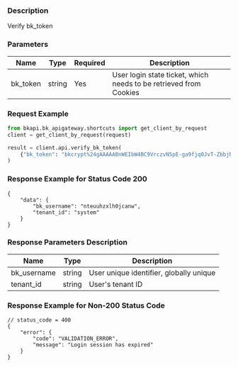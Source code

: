 ### Description

Verify bk_token

### Parameters

| Name | Type | Required | Description                                                                     |
|------|------|----------|---------------------------------------------------------------------------------|
| bk_token | string | Yes      | User login state ticket, which needs to be retrieved from Cookies |

### Request Example

``` python
from bkapi.bk_apigateway.shortcuts import get_client_by_request
client = get_client_by_request(request)

result = client.api.verify_bk_token(
    {"bk_token": "bkcrypt%24gAAAAABnWEIbW4BC9VrczvN5pE-ga9fjq0JvT-ZbbjRRIYeVpGsRWWR3NASAzEDHGvPSjshkK-lqgUnqkDSNao58xTrbtCrDIQFrPlDmKXfXPvu2aLOVGz1mrzftygyAEHQ0G1HFXEexfn3CjkwedW5j2-Yu-GU5XA%3D%3D"}
)
```

### Response Example for Status Code 200

```json5
{
    "data": {
        "bk_username": "nteuuhzxlh0jcanw",
        "tenant_id": "system"
    }
}

```

### Response Parameters Description

| Name  | Type | Description                                         |
|--------|------|-----------------------------------------------------|
| bk_username | string | User unique identifier, globally unique             |
| tenant_id | string | User's tenant ID                                   |

### Response Example for Non-200 Status Code

```json5
// status_code = 400
{
    "error": {
        "code": "VALIDATION_ERROR",
        "message": "Login session has expired"
    }
}
```

